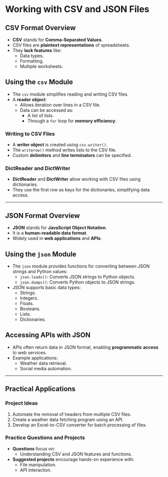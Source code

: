 # Working with CSV and JSON Files

## CSV Format Overview
- **CSV** stands for **Comma-Separated Values**.
- CSV files are **plaintext representations** of spreadsheets.
- They **lack features** like:
  - Data types.
  - Formatting.
  - Multiple worksheets.

## Using the `csv` Module
- The `csv` module simplifies reading and writing CSV files.
- A **reader object**:
  - Allows iteration over lines in a CSV file.
  - Data can be accessed as:
    - A list of lists.
    - Through a `for` loop for **memory efficiency**.

### Writing to CSV Files
- A **writer object** is created using `csv.writer()`.
- The `writerow()` method writes lists to the CSV file.
- Custom **delimiters** and **line terminators** can be specified.

### DictReader and DictWriter
- **DictReader** and **DictWriter** allow working with CSV files using dictionaries.
- They use the first row as keys for the dictionaries, simplifying data access.

---

## JSON Format Overview
- **JSON** stands for **JavaScript Object Notation**.
- It is a **human-readable data format**.
- Widely used in **web applications** and **APIs**.

## Using the `json` Module
- The `json` module provides functions for converting between JSON strings and Python values:
  - `json.loads()`: Converts JSON strings to Python objects.
  - `json.dumps()`: Converts Python objects to JSON strings.
- JSON supports basic data types:
  - Strings.
  - Integers.
  - Floats.
  - Booleans.
  - Lists.
  - Dictionaries.

## Accessing APIs with JSON
- APIs often return data in JSON format, enabling **programmatic access** to web services.
- Example applications:
  - Weather data retrieval.
  - Social media automation.

---

## Practical Applications

### Project Ideas
1. Automate the removal of headers from multiple CSV files.
2. Create a weather data fetching program using an API.
3. Develop an Excel-to-CSV converter for batch processing of files.

### Practice Questions and Projects
- **Questions** focus on:
  - Understanding CSV and JSON features and functions.
- **Suggested projects** encourage hands-on experience with:
  - File manipulation.
  - API interaction.
